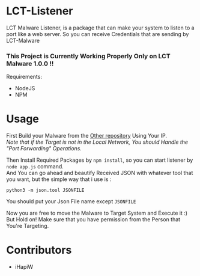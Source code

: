 # LCT-Listener
LCT Malware Listener, is a package that can make your system to listen to a port like a web server. So you can receive Credentials that are sending by LCT-Malware

<h3>This Project is Currently Working Properly Only on LCT Malware 1.0.0 !!</h3>

Requirements:
+ NodeJS
+ NPM

# Usage
First Build your Malware from the [Other repository](https://github.com/iHapiW/LCT-Malware) Using Your IP.<br/>
*Note that if the Target is not in the Local Network, You should Handle the "Port Forwarding" Operations.*

Then Install Required Packages by `npm install`, so you can start listener by `node app.js` command.<br/>
And You can go ahead and beautify Received JSON with whatever tool that you want, but the simple way that i use is :
```
python3 -m json.tool JSONFILE
```
You should put your Json File name except `JSONFILE`

Now you are free to move the Malware to Target System and Execute it :)<br/>
But Hold on! Make sure that you have permission from the Person that You're Targeting.

# Contributors
- iHapiW
